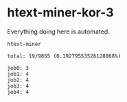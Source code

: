 # htext-miner-kor-3

Everything doing here is automated.

```
htext-miner

total: 19/9855 (0.19279553526128868%)

job0: 3
job1: 4
job2: 4
job3: 4
job4: 4
```